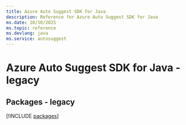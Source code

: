 ```yaml
---
title: Azure Auto Suggest SDK for Java
description: Reference for Azure Auto Suggest SDK for Java
ms.date: 10/10/2025
ms.topic: reference
ms.devlang: java
ms.service: autosuggest
---
```

# Azure Auto Suggest SDK for Java - legacy
## Packages - legacy
[!INCLUDE [packages](auto-suggest-index.md)]